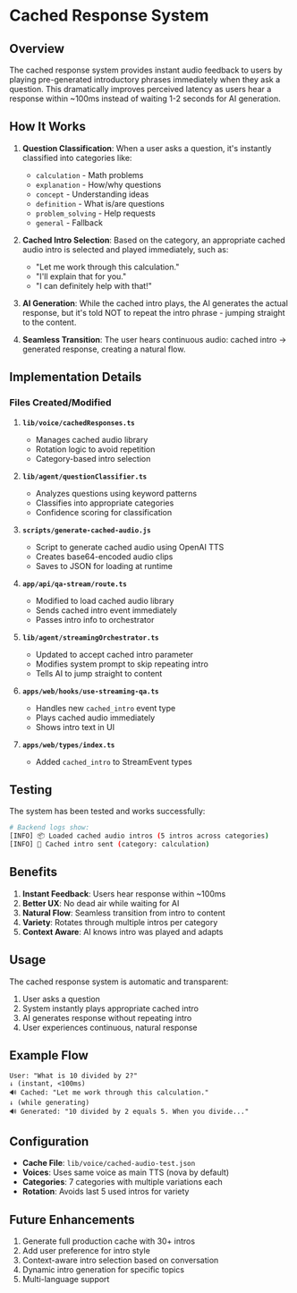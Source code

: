 # Cached Response System

## Overview

The cached response system provides instant audio feedback to users by playing pre-generated introductory phrases immediately when they ask a question. This dramatically improves perceived latency as users hear a response within ~100ms instead of waiting 1-2 seconds for AI generation.

## How It Works

1. **Question Classification**: When a user asks a question, it's instantly classified into categories like:
   - `calculation` - Math problems
   - `explanation` - How/why questions
   - `concept` - Understanding ideas
   - `definition` - What is/are questions
   - `problem_solving` - Help requests
   - `general` - Fallback

2. **Cached Intro Selection**: Based on the category, an appropriate cached audio intro is selected and played immediately, such as:
   - "Let me work through this calculation."
   - "I'll explain that for you."
   - "I can definitely help with that!"

3. **AI Generation**: While the cached intro plays, the AI generates the actual response, but it's told NOT to repeat the intro phrase - jumping straight to the content.

4. **Seamless Transition**: The user hears continuous audio: cached intro → generated response, creating a natural flow.

## Implementation Details

### Files Created/Modified

1. **`lib/voice/cachedResponses.ts`**
   - Manages cached audio library
   - Rotation logic to avoid repetition
   - Category-based intro selection

2. **`lib/agent/questionClassifier.ts`**
   - Analyzes questions using keyword patterns
   - Classifies into appropriate categories
   - Confidence scoring for classification

3. **`scripts/generate-cached-audio.js`**
   - Script to generate cached audio using OpenAI TTS
   - Creates base64-encoded audio clips
   - Saves to JSON for loading at runtime

4. **`app/api/qa-stream/route.ts`**
   - Modified to load cached audio library
   - Sends cached intro event immediately
   - Passes intro info to orchestrator

5. **`lib/agent/streamingOrchestrator.ts`**
   - Updated to accept cached intro parameter
   - Modifies system prompt to skip repeating intro
   - Tells AI to jump straight to content

6. **`apps/web/hooks/use-streaming-qa.ts`**
   - Handles new `cached_intro` event type
   - Plays cached audio immediately
   - Shows intro text in UI

7. **`apps/web/types/index.ts`**
   - Added `cached_intro` to StreamEvent types

## Testing

The system has been tested and works successfully:

```bash
# Backend logs show:
[INFO] 📦 Loaded cached audio intros (5 intros across categories)
[INFO] 🎯 Cached intro sent (category: calculation)
```

## Benefits

1. **Instant Feedback**: Users hear response within ~100ms
2. **Better UX**: No dead air while waiting for AI
3. **Natural Flow**: Seamless transition from intro to content
4. **Variety**: Rotates through multiple intros per category
5. **Context Aware**: AI knows intro was played and adapts

## Usage

The cached response system is automatic and transparent:

1. User asks a question
2. System instantly plays appropriate cached intro
3. AI generates response without repeating intro
4. User experiences continuous, natural response

## Example Flow

```
User: "What is 10 divided by 2?"
↓ (instant, <100ms)
🔊 Cached: "Let me work through this calculation."
↓ (while generating)
🔊 Generated: "10 divided by 2 equals 5. When you divide..."
```

## Configuration

- **Cache File**: `lib/voice/cached-audio-test.json`
- **Voices**: Uses same voice as main TTS (nova by default)
- **Categories**: 7 categories with multiple variations each
- **Rotation**: Avoids last 5 used intros for variety

## Future Enhancements

1. Generate full production cache with 30+ intros
2. Add user preference for intro style
3. Context-aware intro selection based on conversation
4. Dynamic intro generation for specific topics
5. Multi-language support